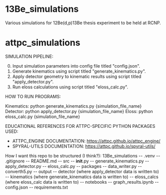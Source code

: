 # 13Be_simulations
Various simulations for 12Be(d,p)13Be thesis experiment to be held at RCNP.

# attpc_simulations

SIMULATION PIPELINE: 

0. Input simulation parameters into config file titled "config.json".
1. Generate kinematics using script titled "generate_kinematics.py".
2. Apply detector geometry to kinematic results using script titled "apply_detector.py".
3. Run eloss calculations using script titled "eloss_calc.py".


HOW TO RUN PROGRAMS:

Kinematics: python generate_kinematics.py {simulation_file_name}
Detector: python apply_detector.py {simulation_file_name}
Eloss: python eloss_calc.py {simulation_file_name}


EDUCATIONAL REFERENCES FOR ATTPC-SPECIFIC PYTHON PACKAGES USED:
- ATTPC_ENGINE DOCUMENTATION: https://attpc.github.io/attpc_engine/
- SPYRAL-UTILS DOCUMENTATION: https://attpc.github.io/spyral-utils/



How I want this repo to be structured (I think?):
13Be_simulations
-- .venv
-- .gitignore
-- README.md
-- src
    -- __init__.py
    -- generate_kinematics.py
    -- apply_detector.py
    -- eloss_calc.py
-- packages
    -- data_writer.py
    -- converth5.py
-- output
    -- detector (where apply_detector data is written to)
    -- kinematics (where generate_kinematics data is written to)
    -- eloss_calcs (where eloss_calc data is written to)
-- notebooks
    -- graph_results.ipynb
-- config.json
-- requirements.txt
    

